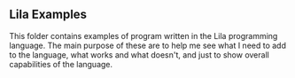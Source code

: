
## Lila Examples

This folder contains examples of program written in the Lila programming language. The main purpose of these are to help me see what I need to add to the language, what works and what doesn't, and just to show overall capabilities of the language.

